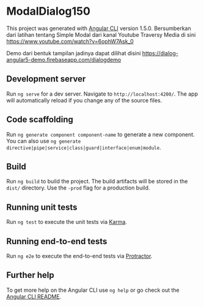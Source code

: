 # ModalDialog150

This project was generated with [Angular CLI](https://github.com/angular/angular-cli) version 1.5.0. 
Bersumberkan dari latihan tentang Simple Modal dari kanal Youtube Traversy Media di sini https://www.youtube.com/watch?v=6ophW7Ask_0

Demo dari bentuk tampilan jadinya dapat dilihat disini
https://dialog-angular5-demo.firebaseapp.com/dialogdemo

## Development server

Run `ng serve` for a dev server. Navigate to `http://localhost:4200/`. The app will automatically reload if you change any of the source files.

## Code scaffolding

Run `ng generate component component-name` to generate a new component. You can also use `ng generate directive|pipe|service|class|guard|interface|enum|module`.

## Build

Run `ng build` to build the project. The build artifacts will be stored in the `dist/` directory. Use the `-prod` flag for a production build.

## Running unit tests

Run `ng test` to execute the unit tests via [Karma](https://karma-runner.github.io).

## Running end-to-end tests

Run `ng e2e` to execute the end-to-end tests via [Protractor](http://www.protractortest.org/).

## Further help

To get more help on the Angular CLI use `ng help` or go check out the [Angular CLI README](https://github.com/angular/angular-cli/blob/master/README.md).
